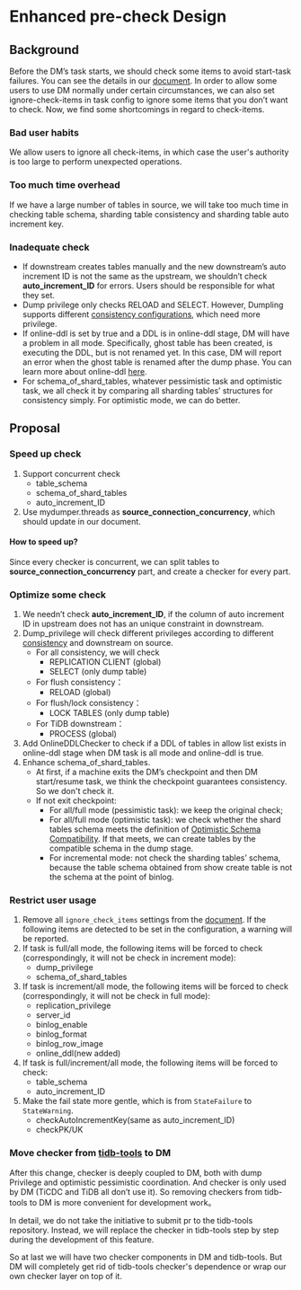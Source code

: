 # Enhanced pre-check Design

## Background

Before the DM’s task starts, we should check some items to avoid start-task failures. You can see the details in our [document](https://docs.pingcap.com/zh/tidb-data-migration/stable/precheck#%E5%85%B3%E9%97%AD%E6%A3%80%E6%9F%A5%E9%A1%B9). In order to allow some users to use DM normally under certain circumstances, we can also set ignore-check-items in task config to ignore some items that you don’t want to check. Now, we find some shortcomings in regard to check-items.

### Bad user habits

We allow users to ignore all check-items, in which case the user's authority is too large to perform unexpected operations. 

### Too much time overhead

If we have a large number of tables in source, we will take too much time in checking table schema, sharding table consistency and sharding table auto increment key.

### Inadequate check

* If downstream creates tables manually and the new downstream’s auto increment ID is not the same as the upstream, we shouldn’t check **auto_increment_ID** for errors. Users should be responsible for what they set.
* Dump privilege only checks RELOAD and SELECT. However, Dumpling supports different [consistency configurations](https://docs.pingcap.com/zh/tidb/stable/dumpling-overview#%E8%B0%83%E6%95%B4-dumpling-%E7%9A%84%E6%95%B0%E6%8D%AE%E4%B8%80%E8%87%B4%E6%80%A7%E9%80%89%E9%A1%B9), which need more privilege.
* If online-ddl is set by true and a DDL is in online-ddl stage, DM will have a problem in all mode. Specifically, ghost table has been created, is executing the DDL, but is not renamed yet. In this case, DM will report an error when the ghost table is renamed after the dump phase. You can learn more about online-ddl [here](https://docs.pingcap.com/zh/tidb-data-migration/stable/feature-online-ddl).
* For schema_of_shard_tables, whatever pessimistic task and optimistic task, we all check it by comparing all sharding tables’ structures for consistency simply. For optimistic mode, we can do better.

## Proposal

### Speed ​​up check

1. Support concurrent check
    - table_schema
    - schema_of_shard_tables
    - auto_increment_ID
2. Use mydumper.threads as **source_connection_concurrency**, which should update in our document.

#### How to speed up?

Since every checker is concurrent, we can split tables to **source_connection_concurrency** part, and create a checker for every part. 

### Optimize some check

1. We needn’t check **auto_increment_ID**, if the column of auto increment ID in upstream does not has an unique constraint in downstream.
2. Dump_privilege will check different privileges according to different [consistency](https://docs.pingcap.com/zh/tidb/stable/dumpling-overview#%E8%B0%83%E6%95%B4-dumpling-%E7%9A%84%E6%95%B0%E6%8D%AE%E4%B8%80%E8%87%B4%E6%80%A7%E9%80%89%E9%A1%B9) and downstream on source.
    - For all consistency, we will check
        - REPLICATION CLIENT (global)
        - SELECT (only dump table)
    - For flush consistency：
        - RELOAD (global)
    - For flush/lock consistency：
        - LOCK TABLES (only dump table)
    - For TiDB downstream：
        - PROCESS (global)
3. Add OnlineDDLChecker to check if a DDL of tables in allow list exists in online-ddl stage when DM task is all mode and online-ddl is true.
4. Enhance schema_of_shard_tables. 
    - At first, if a machine exits the DM’s checkpoint and then DM start/resume task, we think the checkpoint guarantees consistency. So we don't check it.
    - If not exit checkpoint:
        - For all/full mode (pessimistic task): we keep the original check;
        - For all/full mode (optimistic task): we check whether the shard tables schema meets the definition of [Optimistic Schema Compatibility](20191209_optimistic_ddl.md). If that meets, we can create tables by the compatible schema in the dump stage.
        - For incremental mode: not check the sharding tables’ schema, because the table schema obtained from show create table is not the schema at the point of binlog.

### Restrict user usage
1. Remove all `ignore_check_items` settings from the [document](https://docs.pingcap.com/zh/tidb-data-migration/stable/precheck#%E5%85%B3%E9%97%AD%E6%A3%80%E6%9F%A5%E9%A1%B9). If the following items are detected to be set in the configuration, a warning will be reported.
2. If task is full/all mode, the following items will be forced to check (correspondingly, it will not be check in increment mode):
    - dump_privilege
    - schema_of_shard_tables
3. If task is increment/all mode, the following items will be forced to check (correspondingly, it will not be check in full mode):
    - replication_privilege
    - server_id
    - binlog_enable
    - binlog_format
    - binlog_row_image
    - online_ddl(new added)
4. If task is full/increment/all mode, the following items will be forced to check:
    - table_schema
    - auto_increment_ID
5. Make the fail state more gentle, which is from `StateFailure` to `StateWarning`.
    - checkAutoIncrementKey(same as auto_increment_ID)
    - checkPK/UK

### Move checker from [tidb-tools](https://github.com/pingcap/tidb-tools/tree/master/pkg/check) to DM

After this change, checker is deeply coupled to DM, both with dump Privilege and optimistic pessimistic coordination. And checker is only used by DM (TiCDC and TiDB all don’t use it). So removing checkers from tidb-tools to DM is more convenient for development work。

In detail, we do not take the initiative to submit pr to the tidb-tools repository. Instead, we will replace the checker in tidb-tools step by step during the development of this feature.

So at last we will have two checker components in DM and tidb-tools. But DM will completely get rid of tidb-tools checker's ​​dependence or wrap our own checker layer on top of it.

